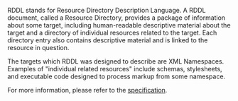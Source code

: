 
  RDDL stands for Resource Directory Description Language. A RDDL document, called a Resource Directory, provides a package of
  information about some target, including human-readable descriptive material about the target and a directory of individual resources related to the target. Each directory entry also contains descriptive material and is linked to the resource in question.

  The targets which RDDL was designed to describe are XML Namespaces. Examples of \"individual related resources\" include schemas, stylesheets, and
  executable code designed to process markup from some namespace.

  For more information, please refer to the [specification](http://rddl.org).

